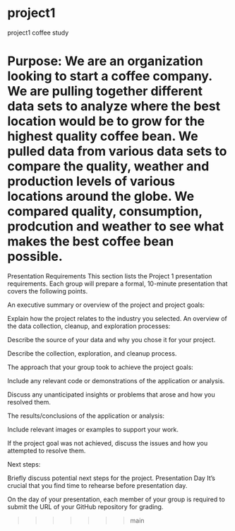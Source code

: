 # project1
project1 coffee study 

Purpose: We are an organization looking to start a coffee company. We are pulling together different data sets to analyze where the best location would be to grow for the highest quality coffee bean. We pulled data from various data sets to compare the quality, weather and production levels of various locations around the globe. We compared quality, consumption, prodcution and weather to see what makes the best coffee bean possible. 
=======

Presentation Requirements
This section lists the Project 1 presentation requirements. Each group will prepare a formal, 10-minute presentation that covers the following points.

An executive summary or overview of the project and project goals:

Explain how the project relates to the industry you selected.
An overview of the data collection, cleanup, and exploration processes:

Describe the source of your data and why you chose it for your project.

Describe the collection, exploration, and cleanup process.

The approach that your group took to achieve the project goals:

Include any relevant code or demonstrations of the application or analysis.

Discuss any unanticipated insights or problems that arose and how you resolved them.

The results/conclusions of the application or analysis:

Include relevant images or examples to support your work.

If the project goal was not achieved, discuss the issues and how you attempted to resolve them.

Next steps:

Briefly discuss potential next steps for the project.
Presentation Day
It’s crucial that you find time to rehearse before presentation day.

On the day of your presentation, each member of your group is required to submit the URL of your GitHub repository for grading.
  >>>>>>> main
